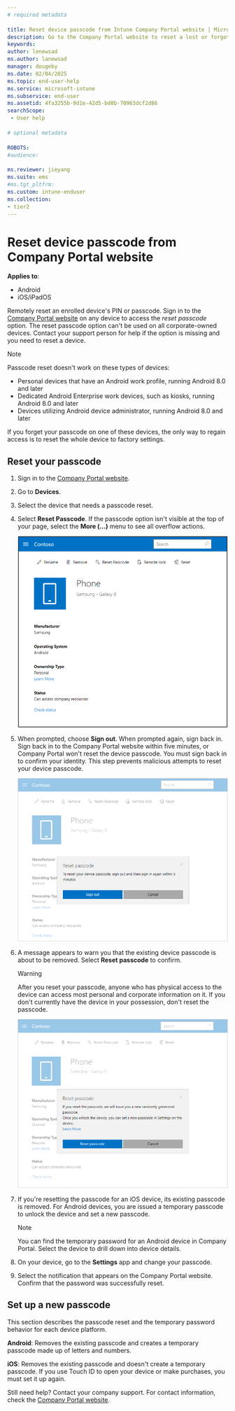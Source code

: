 ```yaml
---
# required metadata

title: Reset device passcode from Intune Company Portal website | Microsoft Docs
description: Go to the Company Portal website to reset a lost or forgotten PIN on an enrolled device. 
keywords:
author: lenewsad
ms.author: lanewsad
manager: dougeby
ms.date: 02/04/2025
ms.topic: end-user-help
ms.service: microsoft-intune
ms.subservice: end-user
ms.assetid: 4fa3255b-9d1e-42d5-bd8b-70963dcf2d86
searchScope:
 - User help

# optional metadata

ROBOTS:  
#audience:

ms.reviewer: jieyang
ms.suite: ems
#ms.tgt_pltfrm:
ms.custom: intune-enduser
ms.collection:
- tier2
---
```


# Reset device passcode from Company Portal website

**Applies to**:  
* Android   
* iOS/iPadOS  

Remotely reset an enrolled device's PIN or passcode. Sign in to the [Company Portal website](https://portal.manage.microsoft.com) on any device to access the *reset passcode* option. The reset passcode option can't be used on all corporate-owned devices. Contact your support person for help if the option is missing and you need to reset a device.  

>[!NOTE]
> Passcode reset doesn't work on these types of devices:  
> * Personal devices that have an Android work profile, running Android 8.0 and later  
> * Dedicated Android Enterprise work devices, such as kiosks, running Android 8.0 and later  
> * Devices utilizing Android device administrator, running Android 8.0 and later   
> 
> If you forget your passcode on one of these devices, the only way to regain access is to reset the whole device to factory settings. 

## Reset your passcode

1. Sign in to the [Company Portal website](https://portal.manage.microsoft.com).
2. Go to __Devices__.  

2. Select the device that needs a passcode reset.  

3. Select **Reset Passcode**. If the passcode option isn't visible at the top of your page, select the **More (…)** menu to see all overflow actions. 

   ![Device details page for a selected device on the Company Portal website, with a list of links at the top showing Rename, Remove, Reset Device, Reset Passcode, and Remote Lock. ](./media/reset-your-passcode-cpwebsite/rename-reset-device-1808.png)   

4. When prompted, choose **Sign out**. When prompted again, sign back in. Sign back in to the Company Portal website within five minutes, or Company Portal won't reset the device passcode. You must sign back in to confirm your identity. This step prevents malicious attempts to reset your device passcode.  

   ![Example screenshots showing a prompt to sign out of the Company Portal. The buttons for user input are Sign Out and Cancel.](./media/reset-your-passcode-cpwebsite/iwp-reset-passcode-popup-1808.png)

5. A message appears to warn you that the existing device passcode is about to be removed. Select **Reset passcode** to confirm.  
    > [!WARNING]
    > After you reset your passcode, anyone who has physical access to the device can access most personal and corporate information on it. If you don't currently have the device in your possession, don't reset the passcode.  

   ![Example screenshot showing second reset passcode message. Includes link to learn more about setting a new passcode in the documentation, and individual buttons to reset passcode and cancel.](./media/reset-your-passcode-cpwebsite/iwp-reset-passcode-popup2-1808.png) 

6. If you're resetting the passcode for an iOS device, its existing passcode is removed. For Android devices, you are issued a temporary passcode to unlock the device and set a new passcode. 

   > [!NOTE]
   > You can find the temporary password for an Android device in Company Portal. Select the device to drill down into device details.     
   
7. On your device, go to the **Settings** app and change your passcode. 

8. Select the notification that appears on the Company Portal website. Confirm that the password was successfully reset.  

## Set up a new passcode  

This section describes the passcode reset and the temporary password behavior for each device platform.  

**Android**: Removes the existing passcode and creates a temporary passcode made up of letters and numbers.

**iOS**: Removes the existing passcode and doesn't create a temporary passcode. If you use Touch ID to open your device or make purchases, you must set it up again.  

Still need help? Contact your company support. For contact information, check the [Company Portal website](https://go.microsoft.com/fwlink/?linkid=2010980).  
